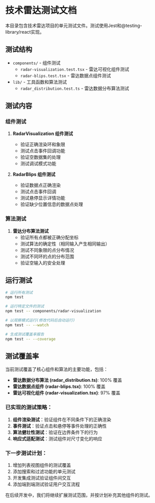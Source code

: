 # 技术雷达测试文档

本目录包含技术雷达项目的单元测试文件。测试使用Jest和@testing-library/react实现。

## 测试结构

- `components/` - 组件测试
  - `radar-visualization.test.tsx` - 雷达可视化组件测试
  - `radar-blips.test.tsx` - 雷达数据点组件测试
- `lib/` - 工具函数和算法测试
  - `radar_distribution.test.ts` - 雷达数据分布算法测试

## 测试内容

### 组件测试

1. **RadarVisualization 组件测试**
   - 验证正确渲染环和象限
   - 测试点击事件回调功能
   - 验证空数据集的处理
   - 测试调试模式功能

2. **RadarBlips 组件测试**
   - 验证数据点正确渲染
   - 测试点击事件回调
   - 测试悬停显示详情功能
   - 验证缺少位置信息的数据点处理

### 算法测试

1. **雷达分布算法测试**
   - 验证所有点都被正确分配坐标
   - 测试算法的确定性（相同输入产生相同输出）
   - 测试不同象限的点分布情况
   - 测试不同环的点的分布范围
   - 验证空输入的安全处理

## 运行测试

```bash
# 运行所有测试
npm test

# 运行特定文件的测试
npm test -- components/radar-visualization

# 以观察模式运行(修改代码后自动运行)
npm test -- --watch

# 生成测试覆盖率报告
npm test -- --coverage
```

## 测试覆盖率

当前测试覆盖了核心组件和算法的主要功能，包括：

- **雷达数据分布算法 (radar_distribution.ts)**: 100% 覆盖
- **雷达数据点组件 (radar-blips.tsx)**: 100% 覆盖
- **雷达可视化组件 (radar-visualization.tsx)**: 97% 覆盖

### 已实现的测试策略：

1. **组件渲染测试**：验证组件在不同条件下的正确渲染
2. **事件测试**：验证点击和悬停等事件处理的正确性
3. **算法健壮性测试**：验证在边界条件下的行为
4. **响应式适配测试**：测试组件对尺寸变化的响应

### 下一步测试计划：

1. 增加列表视图组件的测试覆盖
2. 添加搜索和过滤功能的单元测试
3. 开发集成测试验证组件间交互
4. 添加端到端测试验证用户交互流程

在后续开发中，我们将继续扩展测试范围，并按计划补充其他组件的测试。 